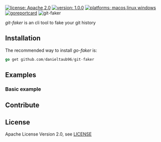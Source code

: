 [![license: Apache 2.0](https://img.shields.io/badge/license-Apache%202.0-blue.svg)](https://shields.io/)
[![version: 1.0.0](https://img.shields.io/badge/version-1.0.0-default.svg)](https://shields.io/)
[![platforms: macos,linux,windows](https://img.shields.io/badge/platforms-macos%20|%20linux%20|%20windows-orange.svg)](https://shields.io/)
[![goreportcard](https://goreportcard.com/badge/github.com/danieltaub96/git-faker)](https://goreportcard.com/report/github.com/danieltaub96/git-faker)
![git-faker](https://github.com/danieltaub96/git-faker/actions/workflows/go.yml/badge.svg)

*git-faker* is an cli tool to fake your git history

Installation
------------

The recommended way to install *go-faker* is:

```go
go get github.com/danieltaub96/git-faker
```


Examples
--------

### Basic example


Contribute
----------

License
-------
Apache License Version 2.0, see [LICENSE](LICENSE)